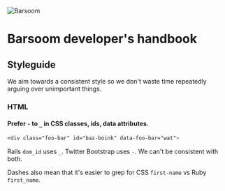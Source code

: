 ![Barsoom](http://barsoom.se/barsoom.png)

# Barsoom developer's handbook


## Styleguide

We aim towards a consistent style so we don't waste time repeatedly arguing over unimportant things.

### HTML

#### Prefer `-` to `_` in CSS classes, ids, data attributes.

``` css
<div class="foo-bar" id="baz-boink" data-foo-bar="wat">
```

Rails `dom_id` uses `_`. Twitter Bootstrap uses `-`. We can't be consistent with both.

Dashes also mean that it's easier to grep for CSS `first-name` vs Ruby `first_name`.
